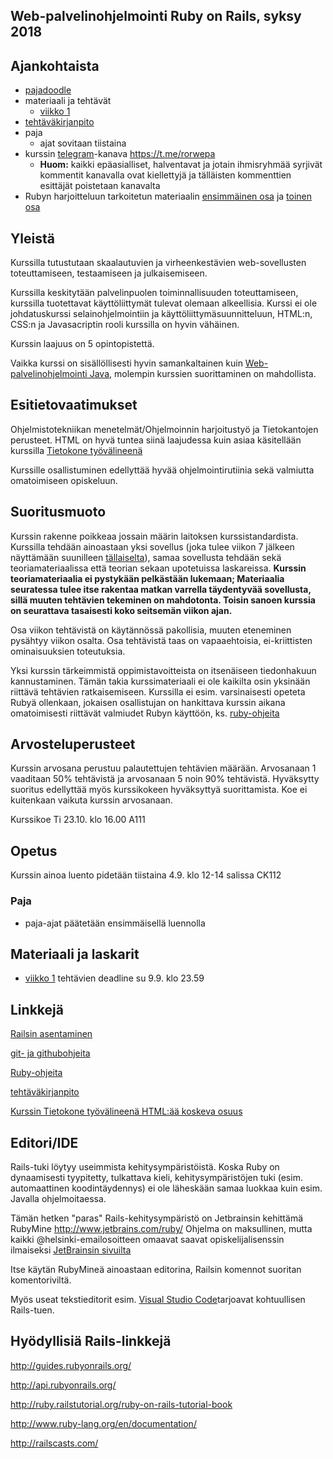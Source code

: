 ## Web-palvelinohjelmointi Ruby on Rails, syksy 2018

## Ajankohtaista

* [pajadoodle](https://doodle.com/poll/k9d5qqnm8fdfca8f) 
* materiaali ja tehtävät 
  * [viikko 1](https://github.com/mluukkai/WebPalvelinohjelmointi2018/blob/master/web/viikko1.md) 
* [tehtäväkirjanpito](https://studies.cs.helsinki.fi/courses/#/rails2018) 
* paja
  * ajat sovitaan tiistaina 
* kurssin [telegram](https://telegram.org)-kanava <https://t.me/rorwepa>
  *  **Huom:** kaikki epäasialliset, halventavat ja jotain ihmisryhmää syrjivät kommentit kanavalla ovat kiellettyjä ja tälläisten kommenttien esittäjät poistetaan kanavalta
* Rubyn harjoitteluun tarkoitetun materiaalin [ensimmäinen osa](https://github.com/HY-TKTL/ruby-materiaali/blob/master/Perusteet.md) ja [toinen osa](https://github.com/HY-TKTL/ruby-materiaali/blob/master/LuokkiaJaOlioita.md)

## Yleistä

Kurssilla tutustutaan  skaalautuvien ja virheenkestävien web-sovellusten toteuttamiseen, testaamiseen ja julkaisemiseen.

Kurssilla keskitytään palvelinpuolen toiminnallisuuden toteuttamiseen, kurssilla tuotettavat käyttöliittymät tulevat olemaan alkeellisia. Kurssi ei ole johdatuskurssi selainohjelmointiin ja käyttöliittymäsuunnitteluun, HTML:n, CSS:n ja Javasacriptin rooli kurssilla on hyvin vähäinen. 

Kurssin laajuus on 5 opintopistettä. 

Vaikka kurssi on sisällöllisesti hyvin samankaltainen kuin [Web-palvelinohjelmointi Java](https://courses.helsinki.fi/fi/TKT21007/124962332), molempin kurssien suorittaminen on mahdollista.

## Esitietovaatimukset

Ohjelmistotekniikan menetelmät/Ohjelmoinnin harjoitustyö ja Tietokantojen perusteet. HTML on hyvä tuntea siinä laajudessa kuin asiaa käsitellään kurssilla [Tietokone työvälineenä](https://courses.helsinki.fi/fi/TKT50003/125559484)

Kurssille osallistuminen edellyttää hyvää ohjelmointirutiinia sekä valmiutta omatoimiseen opiskeluun. 

## Suoritusmuoto

Kurssin rakenne poikkeaa jossain määrin laitoksen kurssistandardista. Kurssilla tehdään ainoastaan yksi sovellus (joka tulee viikon 7 jälkeen näyttämään suunilleen [tällaiselta](http://wad-ratebeer.herokuapp.com/)), samaa sovellusta tehdään sekä teoriamateriaalissa että teorian sekaan upotetuissa laskareissa. **Kurssin teoriamateriaalia ei pystykään pelkästään lukemaan; Materiaalia seuratessa tulee itse rakentaa matkan varrella täydentyvää sovellusta, sillä muuten tehtävien tekeminen on mahdotonta. Toisin sanoen kurssia on seurattava tasaisesti koko seitsemän viikon ajan.**

Osa viikon tehtävistä on käytännössä pakollisia, muuten eteneminen pysähtyy viikon osalta. Osa tehtävistä taas on vapaaehtoisia, ei-kriittisten ominaisuuksien toteutuksia.

Yksi kurssin tärkeimmistä oppimistavoitteista on itsenäiseen tiedonhakuun kannustaminen. Tämän takia kurssimateriaali ei ole kaikilta osin yksinään riittävä tehtävien ratkaisemiseen. Kurssilla ei esim. varsinaisesti opeteta Rubyä ollenkaan, jokaisen osallistujan on hankittava kurssin aikana omatoimisesti riittävät valmiudet Rubyn käyttöön, ks. [ruby-ohjeita](https://github.com/mluukkai/WebPalvelinohjelmointi2018/blob/master/web/rubyn_perusteita.md)

## Arvosteluperusteet

Kurssin arvosana perustuu palautettujen tehtävien määrään. Arvosanaan 1 vaaditaan 50% tehtävistä ja arvosanaan 5 noin 90% tehtävistä. Hyväksytty suoritus edellyttää myös kurssikokeen hyväksyttyä suorittamista. Koe ei kuitenkaan vaikuta kurssin arvosanaan.


Kurssikoe Ti 23.10. klo 16.00 A111

## Opetus

Kurssin ainoa luento pidetään tiistaina 4.9. klo 12-14 salissa CK112

### Paja

* paja-ajat päätetään ensimmäisellä luennolla

## Materiaali ja laskarit

* [viikko 1](https://github.com/mluukkai/WebPalvelinohjelmointi2018/blob/master/web/viikko1.md) tehtävien deadline su 9.9. klo 23.59


## Linkkejä

[Railsin asentaminen](https://github.com/mluukkai/WebPalvelinohjelmointi2018/blob/master/web/railsin_asentaminen.md)

[git- ja githubohjeita](https://github.com/mluukkai/WebPalvelinohjelmointi2018/blob/master/web/versiohallinta.md)

[Ruby-ohjeita](https://github.com/mluukkai/WebPalvelinohjelmointi2018/blob/master/web/rubyn_perusteita.md)

[tehtäväkirjanpito](https://studies.cs.helsinki.fi/courses/#/rails2018)

[Kurssin Tietokone työvälineenä HTML:ää koskeva osuus](https://tkt-lapio.github.io/verkkosivut/)

## Editori/IDE

Rails-tuki löytyy useimmista kehitysympäristöistä. Koska Ruby on dynaamisesti tyypitetty, tulkattava kieli, kehitysympäristöjen tuki (esim. automaattinen koodintäydennys) ei ole läheskään samaa luokkaa kuin esim. Javalla ohjelmoitaessa.

Tämän hetken "paras" Rails-kehitysympäristö on Jetbrainsin kehittämä RubyMine http://www.jetbrains.com/ruby/
Ohjelma on maksullinen, mutta kaikki @helsinki-emailosoitteen omaavat saavat opiskelijalisenssin ilmaiseksi [JetBrainsin sivuilta](https://www.jetbrains.com/student/)

Itse käytän RubyMineä ainoastaan editorina, Railsin komennot suoritan komentoriviltä.

Myös useat tekstieditorit esim. [Visual Studio Code](https://code.visualstudio.com)tarjoavat kohtuullisen Rails-tuen.

## Hyödyllisiä Rails-linkkejä

http://guides.rubyonrails.org/

http://api.rubyonrails.org/

http://ruby.railstutorial.org/ruby-on-rails-tutorial-book

http://www.ruby-lang.org/en/documentation/

http://railscasts.com/
